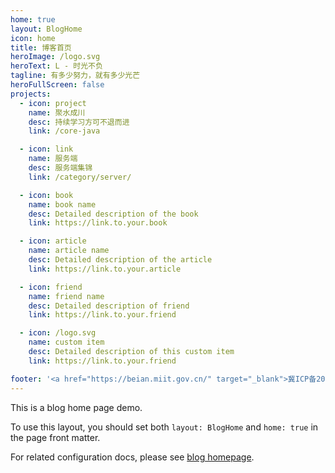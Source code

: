 ```yaml
---
home: true
layout: BlogHome
icon: home
title: 博客首页
heroImage: /logo.svg
heroText: L - 时光不负
tagline: 有多少努力，就有多少光芒
heroFullScreen: false
projects:
  - icon: project
    name: 聚水成川
    desc: 持续学习方可不退而进
    link: /core-java

  - icon: link
    name: 服务端
    desc: 服务端集锦
    link: /category/server/

  - icon: book
    name: book name
    desc: Detailed description of the book
    link: https://link.to.your.book

  - icon: article
    name: article name
    desc: Detailed description of the article
    link: https://link.to.your.article

  - icon: friend
    name: friend name
    desc: Detailed description of friend
    link: https://link.to.your.friend

  - icon: /logo.svg
    name: custom item
    desc: Detailed description of this custom item
    link: https://link.to.your.friend

footer: '<a href="https://beian.miit.gov.cn/" target="_blank">冀ICP备2023002189号-1</a>'
---
```


This is a blog home page demo.

To use this layout, you should set both `layout: BlogHome` and `home: true` in the page front matter.

For related configuration docs, please see [blog homepage](https://theme-hope.vuejs.vuepress/guide/blog/home/).
